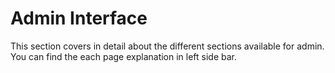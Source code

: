 # Admin Interface

This section covers in detail about the different sections available for admin. You can find the each page explanation in left side bar.

